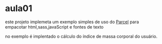 # aula01

este projeto implemeta um exemplo simples de uso do [Parcel](https://parceljs.org/) para empacotar html,sass,javaScript e fontes de texto

no exemplo é implentado o cálculo do índice de massa corporal do usuário.